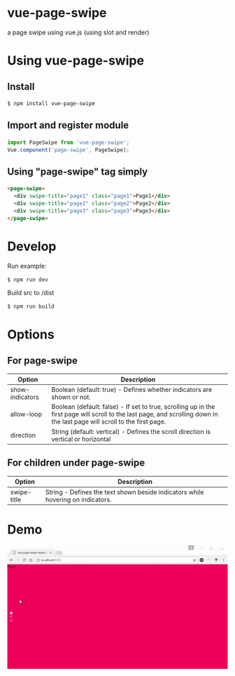# vue-page-swipe

a page swipe using vue.js (using slot and render)

# Using vue-page-swipe

## Install
```bash
$ npm install vue-page-swipe
```

## Import and register module
```JavaScript
import PageSwipe from 'vue-page-swipe';
Vue.component('page-swipe', PageSwipe);
```
## Using "page-swipe" tag simply
```HTML
<page-swipe>
  <div swipe-title="page1" class="page1">Page1</div>
  <div swipe-title="page2" class="page2">Page2</div>
  <div swipe-title="page3" class="page3">Page3</div>
</page-swipe>
```

# Develop

Run example:
```bash
$ npm run dev
```

Build src to /dist
```bash
$ npm run build
```

# Options
## For page-swipe 
| Option | Description |
| ----- | ----- |
| show-indicators | Boolean (default: true) - Defines whether indicators are shown or not. |
| allow-loop | Boolean (default: false) - If set to true, scrolling up in the first page will scroll to the last page, and scrolling down in the last page will scroll to the first page. |
| direction | String (default: vertical) - Defines the scroll direction is vertical or horizontal |
## For children under page-swipe
| Option | Description |
| ----- | ----- |
| swipe-title | String - Defines the text shown beside indicators while hovering on indicators. |

# Demo
![img](https://raw.githubusercontent.com/zhouyuan1990/vue-page-swipe/master/demo.gif)
